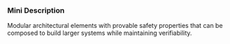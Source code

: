 ### Mini Description

Modular architectural elements with provable safety properties that can be composed to build larger systems while maintaining verifiability.
